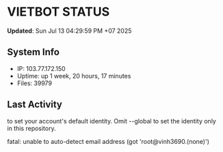 # VIETBOT STATUS
**Updated**: Sun Jul 13 04:29:59 PM +07 2025

## System Info
- IP: 103.77.172.150
- Uptime: up 1 week, 20 hours, 17 minutes
- Files: 39979

## Last Activity

to set your account's default identity.
Omit --global to set the identity only in this repository.

fatal: unable to auto-detect email address (got 'root@vinh3690.(none)')
